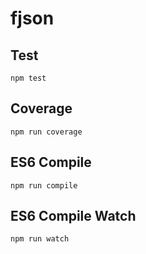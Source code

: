 fjson
===

Test
---

    npm test


Coverage
---
    
    npm run coverage
   

ES6 Compile
---
    
    npm run compile

ES6 Compile Watch
---
    
    npm run watch
